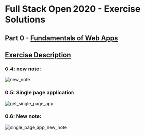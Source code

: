 # Full Stack Open 2020 - Exercise Solutions

## Part 0 - [Fundamentals of Web Apps](https://fullstackopen.com/en/part0)

## [Exercise Description](https://fullstackopen.com/en/part0/fundamentals_of_web_apps#exercises-0-1-0-6)

### 0.4: new note:

![new_note](./exercise_0.4.png)

### 0.5: Single page application

![get_single_page_app](./exercise_0.5.png)

### 0.6: New note:

![single_page_app_new_note](./exercise_0.6.png)
